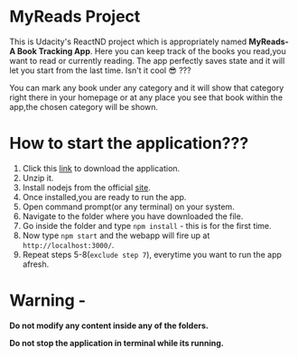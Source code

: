 # MyReads Project

This is Udacity's ReactND project which is appropriately named <strong>MyReads-A Book Tracking App</strong>.
Here you can keep track of the books you read,you want to read or currently reading.
The app perfectly saves state and it will let you start from the last time. Isn't it cool :sunglasses: ???

You can mark any book under any category and it will show that category right there in your homepage or at any place you see that book within the app,the chosen category will be shown.

# How to start the application???

1. Click this [link](https://github.com/Prateek-Tewari/reactnd-project-myreads-starter/archive/master.zip) to download the application.
2. Unzip it.
3. Install nodejs from the official [site](https://nodejs.org/dist/v10.13.0/node-v10.13.0-x64.msi).
4. Once installed,you are ready to run the app.
5. Open command prompt(or any terminal) on your system.
6. Navigate to the folder where you have downloaded the file.
7. Go inside the folder and type `npm install` - this is for the first time.
8. Now type `npm start` and the webapp will fire up at `http://localhost:3000/`.
9. Repeat steps 5-8(`exclude step 7`), everytime you want to run the app afresh.

# Warning - 

**Do not modify any content inside any of the folders.**

**Do not stop the application in terminal while its running.**
